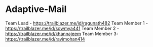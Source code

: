 # Adaptive-Mail

Team Lead - https://trailblazer.me/id/ragunath482
Team Member 1 - https://trailblazer.me/id/sowmya441
Team Member 2 - https://trailblazer.me/id/khannajeem
Team Member 3- https://trailblazer.me/id/ravimohan414

